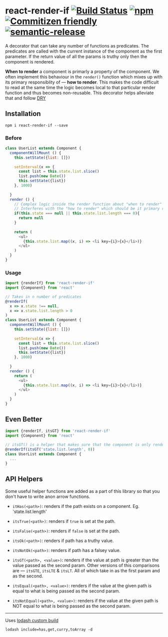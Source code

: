 # react-render-if [![Build Status](https://travis-ci.org/tusharmath/react-render-if.svg?branch=master)](https://travis-ci.org/tusharmath/react-render-if) [![npm](https://img.shields.io/npm/v/react-render-if.svg)]() [![Commitizen friendly](https://img.shields.io/badge/commitizen-friendly-brightgreen.svg)](http://commitizen.github.io/cz-cli/) [![semantic-release](https://img.shields.io/badge/%20%20%F0%9F%93%A6%F0%9F%9A%80-semantic--release-e10079.svg)](https://github.com/semantic-release/semantic-release)
A decorator that can take any number of functions as predicates. The predicates are called with the current instance of the component as the first parameter. If the return value of all the params is truthy only then the component is rendered.

**When to render** a component is primarly a property of the component. We often implement this behaviour in the `render()` function which mixes up with its primary responsiblity of — **how to render**. This makes the code difficult to read at the same time the logic becomes local to that particular render function and thus becomes non-reusable.
This decorator helps alleviate that and follow [DRY](https://en.wikipedia.org/wiki/Don%27t_repeat_yourself)

## Installation

```
npm i react-render-if --save
```

### Before

```javascript
class UserList extends Component {
  componentWillMount () {
    this.setState({list: []})
    
    setInterval(x => {
      const list = this.state.list.slice()
      list.push(new Date())
      this.setState({list})
    }, 1000)
    
  }
  render () {
    // Complex logic inside the render function about "when to render" the component.
    // Interferes with the "how to render" which should be it primary responsibility.
    if(this.state === null || this.state.list.length === 0){
      return null
    }
  
    return (
      <ul>
        {this.state.list.map((x, i) => <li key={i}>{x}</li>)}
      </ul>
    )
  }
}

```


### Usage

```javascript
import {renderIf} from 'react-render-if'
import {Component} from 'react'

// Takes in n number of predicates
@renderIf(  
  x => x.state !== null, 
  x => x.state.list.length > 0
)
class UserList extends Component {
  componentWillMount () {
    this.setState({list: []})
    
    setInterval(x => {
      const list = this.state.list.slice()
      list.push(new Date())
      this.setState({list})
    }, 1000)
    
  }
  render () {
    return (
      <ul>
        {this.state.list.map((x, i) => <li key={i}>{x}</li>)}
      </ul>
    )
  }
}

```

## Even Better

```javascript
import {renderIf, itsGT} from 'react-render-if'
import {Component} from 'react'
 
// itsGT() is a helper that makes sure that the component is only rendered if state.list.length is greater than 0
@renderIf(itsGT('state.list.length', 0))
class UserList extends Component {
  ...
}
```


## API Helpers

Some useful helper functions are added as a part of this library so that you don't have to write anon arrow functions.

- `itHas(<path>)`: renders if the path exists on a component. Eg. 'state.list.length'  

- `itsTrue(<path>)`: renders if `true` is set at the path.

- `itsFalse(<path>)`: renders if `false` is set at the path.

- `itsOk(<path>)`: renders if path has a truthy value. 

- `itsNotOk(<path>)`: renders if path has a falsey value. 

- `itsGT(<path>, <value>)`: renders if the value at path is greater than the value passed as the second param. Other versions of this comparisons are —  `itsGTE`, `itsLTE` & `itsLT`. All of which take in <path> as the first param and <value> as the second.

- `itsEqual(<path>, <value>)`: renders if the value at the given path is equal to what is being passed as the second param. 

- `itsNotEqual(<path>, <value>)`: renders if the value at the given path is NOT equal to what is being passed as the second param.


---

Uses [lodash custom build](https://lodash.com/custom-builds)
```
lodash include=has,get,curry,toArray -d
```

